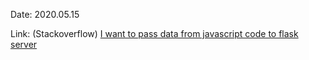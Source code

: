 
Date: 2020.05.15

Link: (Stackoverflow) [I want to pass data from javascript code to flask server](https://stackoverflow.com/questions/61818387/i-want-to-pass-data-from-javascript-code-to-flask-server/)

